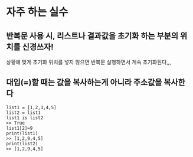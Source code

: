 # 자주 하는 실수

## 반복문 사용 시, 리스트나 결과값을 초기화 하는 부분의 위치를 신경쓰자!

상황에 맞게 초기화 위치를 넣지 않으면 반복문 실행하면서 계속 초기화된다,,,

## 대입(=)할 때는 값을 복사하는게 아니라 주소값을 복사한다

```
list1 = [1,2,3,4,5]
list2 = list1
list1 is list2
>> True
list1[2]=9
print(list1)
>> [1,2,9,4,5]
print(list2)
>> [1,2,9,4,5]
```

